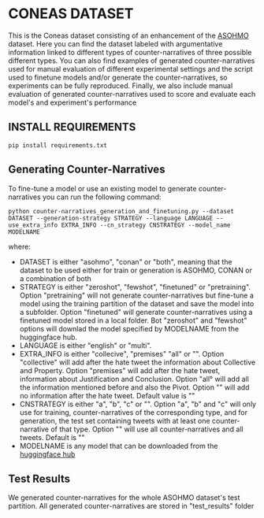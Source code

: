 # CONEAS DATASET

This is the Coneas dataset consisting of an enhancement of the [ASOHMO](https://arxiv.org/pdf/2306.02978.pdf) dataset. Here you can find the dataset labeled with argumentative information linked to different types of counter-narratives of three possible different types.
You can also find examples of generated counter-narratives used for manual evaluation of different experimental settings and the script used to finetune models and/or generate the counter-narratives, so experiments can be fully reproduced.
Finally, we also include manual evaluation of generated counter-narratives used to score and evaluate each model's and experiment's performance

## INSTALL REQUIREMENTS

```
pip install requirements.txt
```

## Generating Counter-Narratives

To fine-tune a model or use an existing model to generate counter-narratives you can run the following command:

```
python counter-narratives_generation_and_finetuning.py --dataset DATASET --generation-strategy STRATEGY --language LANGUAGE --use_extra_info EXTRA_INFO --cn_strategy CNSTRATEGY --model_name MODELNAME
```
where:
-  DATASET is either "asohmo", "conan" or "both", meaning that the dataset to be used either for train or generation is ASOHMO, CONAN or a combination of both
-  STRATEGY is either "zeroshot", "fewshot", "finetuned" or "pretraining". Option "pretraining" will not generate counter-narratives but fine-tune a model using the training partition of the dataset and save the model into a subfolder. Option "finetuned" will generate counter-narratives using a finetuned model stored in a local folder. Bot "zeroshot" and "fewshot" options will downlad the model specified by MODELNAME from the huggingface hub.
-  LANGUAGE is either "english" or "multi".
-  EXTRA_INFO is either "collecive", "premises" "all" or "". Option "collective" will add after the hate tweet the information about Collective and Property. Option "premises" will add after the hate tweet, information about Justification and Conclusion. Option "all° will add all the information mentioned before and also the Pivot. Option "" will add no information after the hate tweet. Default value is ""
-  CNSTRATEGY is either "a", "b", "c" or "". Option "a", "b" and "c" will only use for training, counter-narratives of the corresponding type, and for generation, the test set containing tweets with at least one counter-narrative of that type. Option "" will use all counter-narratives and all tweets. Default is ""
-  MODELNAME is any model that can be downloaded from the [huggingface hub](huggingface.co)

## Test Results

We generated counter-narratives for the whole ASOHMO dataset's test partition. All generated counter-narratives are stored in "test_results" folder
